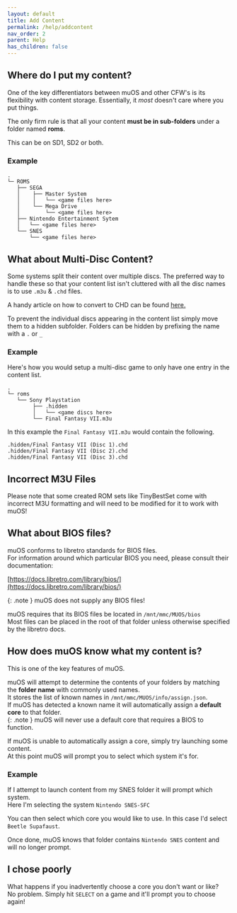 ```yaml
---
layout: default
title: Add Content
permalink: /help/addcontent
nav_order: 2
parent: Help
has_children: false
---
```


## Where do I put my content?
One of the key differentiators between muOS and other CFW's is its flexibility with content storage.
Essentially, it _most_ doesn't care where you put things.

The only firm rule is that all your content **must be in sub-folders** under a folder named **roms**.

This can be on SD1, SD2 or both.

### Example
```
.
└─ ROMS
   ├── SEGA
   │    ├── Master System
   │    │   └── <game files here>
   │    └── Mega Drive
   │        └── <game files here>
   ├── Nintendo Entertainment Sytem
   │   └── <game files here>
   └── SNES
       └── <game files here>
```
## What about Multi-Disc Content?
Some systems split their content over multiple discs. The preferred way to handle these so that your content list isn't cluttered with all the disc names is to use `.m3u` & `.chd` files.

A handy article on how to convert to CHD can be found [here.](https://wiki.recalbox.com/en/tutorials/utilities/rom-conversion/chdman)

To prevent the individual discs appearing in the content list simply move them to a hidden subfolder. Folders can be hidden by prefixing the name with a `.` or `_`
### Example
Here's how you would setup a multi-disc game to only have one entry in the content list.
```
.
└─ roms
   └── Sony Playstation
        ├── .hidden
        │   └── <game discs here>
        └── Final Fantasy VII.m3u   
```
In this example the `Final Fantasy VII.m3u` would contain the following.
```
.hidden/Final Fantasy VII (Disc 1).chd
.hidden/Final Fantasy VII (Disc 2).chd
.hidden/Final Fantasy VII (Disc 3).chd
```

## Incorrect M3U Files
Please note that some created ROM sets like TinyBestSet come with incorrect M3U formatting and will need to be modified for it to work with muOS!
## What about BIOS files?
muOS conforms to libretro standards for BIOS files.  
For information around which particular BIOS you need, please consult their documentation:

[https://docs.libretro.com/library/bios/](https://docs.libretro.com/library/bios/)

{: .note }
muOS does not supply any BIOS files!

muOS requires that its BIOS files be located in ``/mnt/mmc/MUOS/bios``  
Most files can be placed in the root of that folder unless otherwise specified by the libretro docs.

## How does muOS know what my content is?
This is one of the key features of muOS.

muOS will attempt to determine the contents of your folders by matching the **folder name** with commonly used names.  
It stores the list of known names in ``/mnt/mmc/MUOS/info/assign.json``.  
If muOS has detected a known name it will automatically assign a **default core** to that folder.  
{: .note }
muOS will never use a default core that requires a BIOS to function.

If muOS is unable to automatically assign a core, simply try launching some content.  
At this point muOS will prompt you to select which system it's for.

### Example
If I attempt to launch content from my SNES folder it will prompt which system.  
Here I'm selecting the system ``Nintendo SNES-SFC``

You can then select which core you would like to use. In this case I'd select ``Beetle Supafaust``.

Once done, muOS knows that folder contains ``Nintendo SNES`` content and will no longer prompt.

## I chose poorly
What happens if you inadvertently choose a core you don't want or like?  
No problem. Simply hit `SELECT` on a game and it'll prompt you to choose again!
